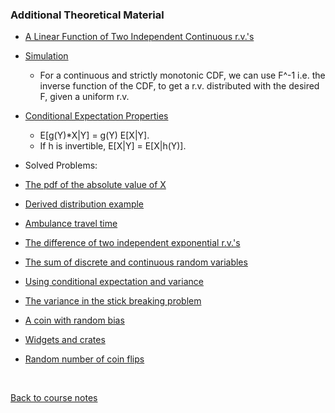 ### Additional Theoretical Material

* [A Linear Function of Two Independent Continuous r.v.'s](https://www.youtube.com/watch?v=T6NmKVz7D4U)

* [Simulation](https://www.youtube.com/watch?v=R9LN4ezzy8U)
  * For a continuous and strictly monotonic CDF, we can use F^-1 i.e. the inverse function of the CDF,
  to get a r.v. distributed with the desired F, given a uniform r.v.

* [Conditional Expectation Properties](https://www.youtube.com/watch?v=g8nLfa-05jw)
  * E[g(Y)*X|Y] = g(Y) E[X|Y].
  * If h is invertible, E[X|Y] = E[X|h(Y)].

* Solved Problems:
 * [The pdf of the absolute value of X](https://www.youtube.com/watch?v=YpzQjo4laHI)
 * [Derived distribution example](https://www.youtube.com/watch?v=0NGrbkw7uRo)
 * [Ambulance travel time](https://www.youtube.com/watch?v=JNTzD5ynPEo)
 * [The difference of two independent exponential r.v.'s](https://www.youtube.com/watch?v=ufqEXWqea1E)
 * [The sum of discrete and continuous random variables](https://www.youtube.com/watch?v=7joaWZTpmnU)
 * [Using conditional expectation and variance](https://www.youtube.com/watch?v=4JapjCWQ9QI)
 * [The variance in the stick breaking problem](https://www.youtube.com/watch?v=pP1sT-2R06Q)
 * [A coin with random bias](https://www.youtube.com/watch?v=rlB2pMXSxBY)
 * [Widgets and crates](https://www.youtube.com/watch?v=9FSCSN5uWuI)
 * [Random number of coin flips](https://www.youtube.com/watch?v=LAwtZ7UiEgw)
 
 <br>

[Back to course notes](../Course_Notes.md)
